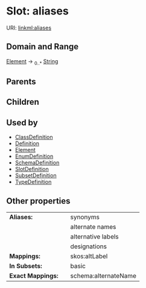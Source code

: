 
# Slot: aliases




URI: [linkml:aliases](https://w3id.org/linkml/aliases)


## Domain and Range

[Element](Element.md) &#8594;  <sub>0..\*</sub> [String](types/String.md)

## Parents


## Children


## Used by

 * [ClassDefinition](ClassDefinition.md)
 * [Definition](Definition.md)
 * [Element](Element.md)
 * [EnumDefinition](EnumDefinition.md)
 * [SchemaDefinition](SchemaDefinition.md)
 * [SlotDefinition](SlotDefinition.md)
 * [SubsetDefinition](SubsetDefinition.md)
 * [TypeDefinition](TypeDefinition.md)

## Other properties

|  |  |  |
| --- | --- | --- |
| **Aliases:** | | synonyms |
|  | | alternate names |
|  | | alternative labels |
|  | | designations |
| **Mappings:** | | skos:altLabel |
| **In Subsets:** | | basic |
| **Exact Mappings:** | | schema:alternateName |

